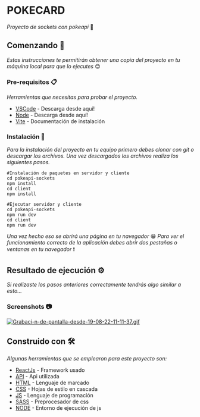 # POKECARD

_Proyecto de sockets con pokeapi_ 🧠

## Comenzando 🚀

_Estas instrucciones te permitirán obtener una copia del proyecto en tu máquina local para que lo ejecutes_ 😊

### Pre-requisitos 📋

_Herramientas que necesitas para probar el proyecto._

* [VSCode](https://code.visualstudio.com/download) - Descarga desde aquí!
* [Node](https://nodejs.org/es/download/) - Descarga desde aquí!
* [Vite](https://vitejs.dev/guide/#scaffolding-your-first-vite-project) - Documentación de instalación

### Instalación 🔧

_Para la instalación del proyecto en tu equipo primero debes clonar con git o descargar los archivos. Una vez descargados los archivos realiza los siguientes pasos._

```
#Instalación de paquetes en servidor y cliente
cd pokeapi-sockets
npm install
cd client
npm install

#Ejecutar servidor y cliente
cd pokeapi-sockets
npm run dev
cd client
npm run dev

```

_Una vez hecho eso se abrirá una página en tu navegador_ 😁
_Para ver el funcionamiento correcto de la aplicación debes abrir dos pestañas o ventanas en tu navegador_ ❗


## Resultado de ejecución ⚙️

_Si realizaste los pasos anteriores correctamente tendrás algo similar a esto..._

### Screenshots 📷
[![Grabaci-n-de-pantalla-desde-19-08-22-11-11-37.gif](https://i.postimg.cc/6qtkdJTP/Grabaci-n-de-pantalla-desde-19-08-22-11-11-37.gif)](https://postimg.cc/phccHSfQ)

## Construido con 🛠️

_Algunas herramientas que se emplearon para este proyecto son:_

* [ReactJs](https://es.reactjs.org/docs/getting-started.html) - Framework usado
* [API](https://pokeapi.co/api/v2/pokemon/1) - Api utilizada
* [HTML](https://developer.mozilla.org/es/docs/Web/HTML) - Lenguaje de marcado
* [CSS](https://developer.mozilla.org/es/docs/Web/CSS) - Hojas de estilo en cascada
* [JS](https://developer.mozilla.org/es/docs/Learn/JavaScript) - Lenguaje de programación
* [SASS](https://sass-lang.com/documentation) - Preprocesador de css
* [NODE](https://nodejs.org/es/) - Entorno de ejecución de js